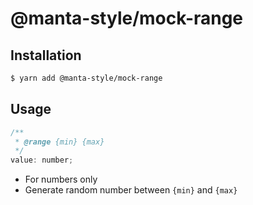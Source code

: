 # @manta-style/mock-range

## Installation

```sh
$ yarn add @manta-style/mock-range
```

## Usage

```js
/**
 * @range {min} {max}
 */
value: number;
```

- For numbers only
- Generate random number between `{min}` and `{max}`

